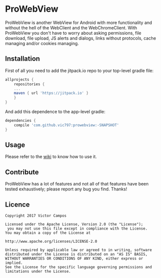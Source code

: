 # ProWebView
ProWebView is another WebView for Android with more functionality and without the hell of the WebClient and the WebChromeClient. With ProWebView you don't have to worry about asking permissions, file download, file upload, JS alerts and dialogs, links without protocols, cache managing and/or cookies managing.

## Installation
First of all you need to add the jitpack.io repo to your top-level gradle file:
```gradle
allprojects {
    repositories {
	...
	maven { url 'https://jitpack.io' }
	}
}
```

And add this dependence to the app-level gradle:

```gradle
dependencies {
    compile 'com.github.vic797:prowebview:-SNAPSHOT'
}
```

## Usage
Please refer to the [wiki](https://github.com/vic797/prowebview/wiki) to know how to use it.

## Contribute
ProWebView has a lot of features and not all of that features have been tested exhaustively; please report any bug you find. Thanks!

## Licence

```
Copyright 2017 Victor Campos

Licensed under the Apache License, Version 2.0 (the "License");
 you may not use this file except in compliance with the License.
You may obtain a copy of the License at

http://www.apache.org/licenses/LICENSE-2.0

Unless required by applicable law or agreed to in writing, software
distributed under the License is distributed on an "AS IS" BASIS,
WITHOUT WARRANTIES OR CONDITIONS OF ANY KIND, either express or implied.
See the License for the specific language governing permissions and
limitations under the License.
```
